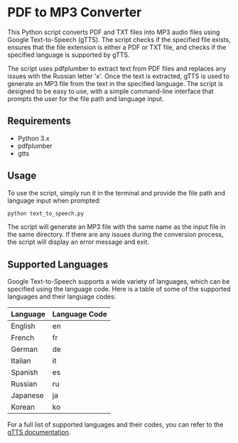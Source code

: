 # PDF to MP3 Converter

This Python script converts PDF and TXT files into MP3 audio files using Google Text-to-Speech (gTTS). The script checks if the specified file exists, ensures that the file extension is either a PDF or TXT file, and checks if the specified language is supported by gTTS. 

The script uses pdfplumber to extract text from PDF files and replaces any issues with the Russian letter 'к'. Once the text is extracted, gTTS is used to generate an MP3 file from the text in the specified language. The script is designed to be easy to use, with a simple command-line interface that prompts the user for the file path and language input.

## Requirements

- Python 3.x
- pdfplumber
- gtts

## Usage

To use the script, simply run it in the terminal and provide the file path and language input when prompted:

```python
python text_to_speech.py
```


The script will generate an MP3 file with the same name as the input file in the same directory. If there are any issues during the conversion process, the script will display an error message and exit. 

## Supported Languages

Google Text-to-Speech supports a wide variety of languages, which can be specified using the language code. Here is a table of some of the supported languages and their language codes:

| Language | Language Code |
| --- | --- |
| English | en |
| French | fr |
| German | de |
| Italian | it |
| Spanish | es |
| Russian | ru |
| Japanese | ja |
| Korean | ko |

For a full list of supported languages and their codes, you can refer to the [gTTS documentation](https://gtts.readthedocs.io/en/latest/module.html). 
